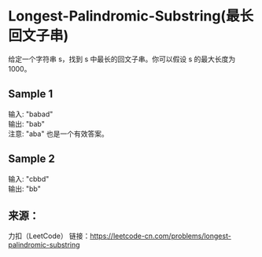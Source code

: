 # Longest-Palindromic-Substring(最长回文子串)
给定一个字符串 s，找到 s 中最长的回文子串。你可以假设 s 的最大长度为 1000。

## Sample 1
输入: "babad"  
输出: "bab"  
注意: "aba" 也是一个有效答案。  

## Sample 2
输入: "cbbd"  
输出: "bb"  

## 来源：
力扣（LeetCode）
链接：https://leetcode-cn.com/problems/longest-palindromic-substring
